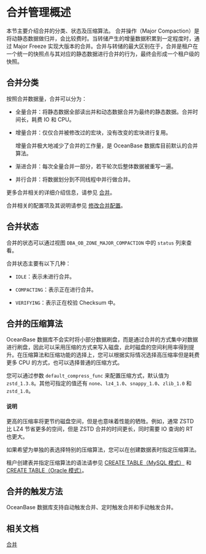 # 合并管理概述

本节主要介绍合并的分类、状态及压缩算法。
合并操作（Major Compaction）是将动静态数据做归并，会比较费时。当转储产生的增量数据积累到一定程度时，通过 Major Freeze 实现大版本的合并。合并与转储的最大区别在于，合并是租户在一个统一的快照点与其对应的静态数据进行合并的行为，最终会形成一个租户级的快照。

## 合并分类

按照合并数据量，合并可以分为：

* 全量合并：将静态数据全部读出并和动态数据合并为最终的静态数据。合并时间长，耗费 IO 和 CPU。

* 增量合并：仅仅合并被修改过的宏块，没有改变的宏块进行复用。

  增量合并极大地减少了合并的工作量，是 OceanBase 数据库目前默认的合并算法。
  
* 渐进合并：每次全量合并一部分，若干轮次后整体数据被重写一遍。

* 并行合并：将数据划分到不同线程中并行做合并。
  
更多合并相关的详细介绍信息，请参见 [合并](../../../../100.oceanbase-database-concepts/900.storage-architecture/300.dump-and-merge/300.about-merge.md)。

合并相关的配置项及其说明请参见 [修改合并配置](../200.merge-management/700.modify-a-merge-configuration.md)。

## 合并状态

合并的状态可以通过视图 `DBA_OB_ZONE_MAJOR_COMPACTION` 中的 `status` 列来查看。

合并状态主要有以下几种：

* `IDLE`：表示未进行合并。

* `COMPACTING`：表示正在进行合并。

* `VERIFYING`：表示正在校验 Checksum 中。

## 合并的压缩算法

OceanBase 数据库不会实时将小部分数据刷盘，而是通过合并的方式集中对数据进行刷盘，因此可以采用压缩的方式来写入磁盘，此时磁盘的空间利用率得到提升。在压缩算法和压缩功能的选择上，您可以根据实际情况选择高压缩率但是耗费更多 CPU 的方式，也可以选择普通的压缩方式。

您可以通过参数 `default_compress_func` 来配置压缩方式，默认值为 `zstd_1.3.8`。其他可指定的值还有 `none`、`lz4_1.0`、`snappy_1.0`、`zlib_1.0` 和 `zstd_1.0`。

<main id="notice" type='explain'>
    <h4>说明</h4>
    <p>更高的压缩率将更节约磁盘空间，但是也意味着性能的牺牲。例如，通常 ZSTD 比 LZ4 节省更多的空间，但是 ZSTD 合并的时间更长，同时需要 IO 查询的 RT 也更大。</p>
</main>

如果希望为单独的表选择特别的压缩算法，您可以在创建数据表时指定压缩算法。

租户创建表并指定压缩算法的语法请参见 [CREATE TABLE（MySQL 模式）](../../../../400.development-reference/100.sql-syntax/200.common-tenant-of-mysql-mode/600.sql-statement-of-mysql-mode/2600.create-table-of-mysql-mode.md) 和 [CREATE TABLE（Oracle 模式）](../../../../400.development-reference/100.sql-syntax/300.common-tenant-of-oracle-mode/900.sql-statement-of-oracle-mode/100.ddl-of-oracle-mode/2400.create-table-of-oracle-mode.md)。

## 合并的触发方法

OceanBase 数据库支持自动触发合并、定时触发合并和手动触发合并。

## 相关文档

[合并](../../../../100.oceanbase-database-concepts/900.storage-architecture/300.dump-and-merge/300.about-merge.md)
